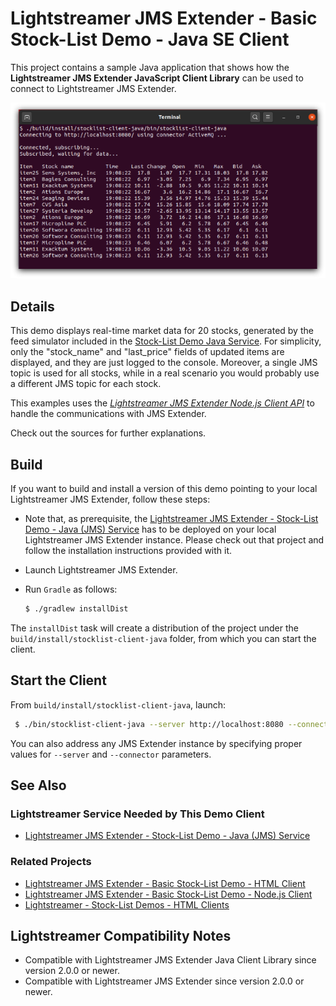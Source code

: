 # Lightstreamer JMS Extender - Basic Stock-List Demo - Java SE Client

<!-- START DESCRIPTION lightstreamer-jms-example-stocklist-client-java -->

This project contains a sample Java application that shows how the **Lightstreamer JMS Extender JavaScript Client Library** can be used to connect to Lightstreamer JMS Extender.

![Screenshot](screen_large.png)<br>

## Details

This demo displays real-time market data for 20 stocks, generated by the feed simulator included in the [Stock-List Demo Java Service](https://github.com/Lightstreamer/Lightstreamer-JMS-example-StockList-service-java). For simplicity, only the "stock_name" and "last_price" fields of updated items are displayed, and they are just logged to the console. Moreover, a single JMS topic is used for all stocks, while in a real scenario you would probably use a different JMS topic for each stock.

This examples uses the [_Lightstreamer JMS Extender Node.js Client API_](https://www.npmjs.com/package/lightstreamer-jms-nodejs-client/) to handle the communications with JMS Extender.

Check out the sources for further explanations.

## Build

If you want to build and install a version of this demo pointing to your local Lightstreamer JMS Extender, follow these steps:

* Note that, as prerequisite, the [Lightstreamer JMS Extender - Stock-List Demo - Java (JMS) Service](https://github.com/Lightstreamer/Lightstreamer-JMS-example-StockList-service-java) has to be deployed on your local Lightstreamer JMS Extender instance. Please check out that project and follow the installation instructions provided with it.

* Launch Lightstreamer JMS Extender.

* Run `Gradle` as follows:

  ```sh
  $ ./gradlew installDist
  ```
The `installDist` task will create a distribution of the project under the `build/install/stocklist-client-java` folder, from which you can start the client.


## Start the Client

From `build/install/stocklist-client-java`, launch:

```sh
 $ ./bin/stocklist-client-java --server http://localhost:8080 --connector ActiveMQ
```
You can also address any JMS Extender instance by specifying proper values for `--server` and `--connector` parameters.

## See Also

### Lightstreamer Service Needed by This Demo Client

<!-- START RELATED_ENTRIES -->
* [Lightstreamer JMS Extender - Stock-List Demo - Java (JMS) Service](https://github.com/Lightstreamer/Lightstreamer-JMS-example-StockList-service-java)

<!-- END RELATED_ENTRIES -->
### Related Projects

* [Lightstreamer JMS Extender - Basic Stock-List Demo - HTML Client](https://github.com/Lightstreamer/Lightstreamer-JMS-example-StockList-client-javascript)
* [Lightstreamer JMS Extender - Basic Stock-List Demo - Node.js Client](https://github.com/Lightstreamer/Lightstreamer-JMS-example-StockList-client-node)
* [Lightstreamer - Stock-List Demos - HTML Clients](https://github.com/Lightstreamer/Lightstreamer-example-StockList-client-javascript)

## Lightstreamer Compatibility Notes

* Compatible with Lightstreamer JMS Extender Java Client Library since version 2.0.0 or newer.
* Compatible with Lightstreamer JMS Extender since version 2.0.0 or newer.
